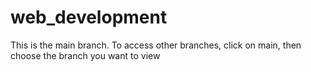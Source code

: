 # web_development
This is the main branch. To access other branches, click on main, then choose the branch you want to view
